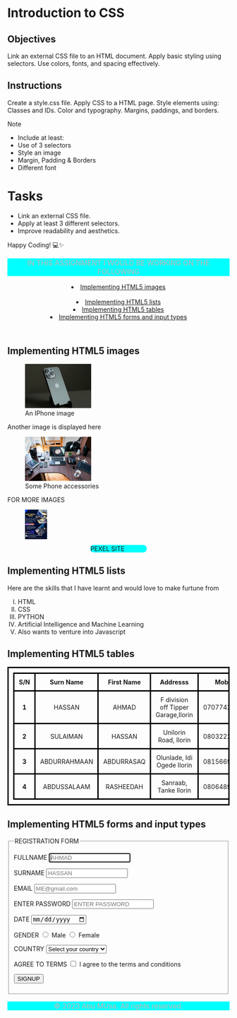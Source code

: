 # Introduction to CSS

## Objectives
Link an external CSS file to an HTML document.
Apply basic styling using selectors.
Use colors, fonts, and spacing effectively.

## Instructions

Create a style.css file.
Apply CSS to a HTML page.
Style elements using:
Classes and IDs.
Color and typography.
Margins, paddings, and borders.

>[!NOTE]
>  - Include at least:
>  - Use of 3 selectors
>  - Style an image
>  - Margin, Padding & Borders
>  - Different font

# Tasks
 - Link an external CSS file.
 - Apply at least 3 different selectors.
 - Improve readability and aesthetics.

Happy Coding! 💻✨

<!DOCTYPE html>
<html lang="en">
<head>
    <meta charset="UTF-8">
    <meta name="viewport" content="width=device-width, initial-scale=1, maximum-scale=1, user-scalable=no">
    <link rel="stylesheet" href="style.css">
    <meta name="description" content="A comprehensive HTML5 project demonstrating the use of images, lists, tables, forms, and multimedia elements.">
    <meta name="keywords" content="HTML5, images, lists, tables, forms, multimedia, web development">
    <meta name="author" content="Abu Musa">
    <meta name="robots" content="index, follow">

 <title>signup</title>
 
<style>
table ,tr, th, td { 
   border: 3px solid black ; 
   border-collapse: collapse;  
   text-align: center ;
   padding: 10px ;
        }
</style>

</head>
<body>
    <header>
    <p style="background-color: aqua; font-size: medium; color: rgb(211, 178, 178); text-align: center;">IN THIS ASSIGNMENT I WOULD BE WORKING ON THE FOLLOWING</p>
   <nav>
 

   <a href="#images"> <li> Implementing HTML5 images </li></a>  
     <a href="#lists"> <li> Implementing HTML5 lists</li></a> 
     <a href="#tables"> <li> Implementing HTML5 tables</li></a>
     <a href="#forms"> <li> Implementing HTML5 forms and input types </li></a>     

  </nav>
     </header>

<main>
    <section id="images">
   <h2> Implementing HTML5 images </h2>
<figure>
     <img src="pexel.jpg" alt="An IPhone image" width="150" height="100" >
     <figcaption>An IPhone image</figcaption>
</figure>
 <p> Another image is displayed here </p>
 <figure>
<img src="pexel2.jpg" alt="Phone accessories" width="150" height="100">
   <figcaption>Some Phone accessories</figcaption>
</figure>
<p>FOR MORE IMAGES </p>
<figure>
 <a href="https://www.pexels.com/"><img src="me.jpg" alt="PEXEL SITE " width="50"></a>
 <figcaption style="background-color: aqua; width: 30%; border-radius: 8px;
 margin: 10px auto;
 display: block; ">PEXEL SITE </figcaption>
</figure>
   </section>

   <section id="lists">
   <h2> Implementing HTML5 lists</h2>
   <p>Here are the skills that I have learnt and would love to make furtune from</p>
   <ol style="list-style-type: upper-roman;">
<li>HTML</li>
<li>CSS</li>
<li>PYTHON</li>
<li>Artificial Intelligence and Machine Learning</li>
<li>Also wants to venture into Javascript</li>
   </ol>
  </section>
  <section id="tables">
    <h2>Implementing HTML5 tables</h2>
<table  >
   <thead>
        <tr>
            <th> S/N</th>
            <th> Surn Name</th>
            <th> First Name</th>
            <th> Addresss</th>
            <th> Mobile  </th>
            <th> Emails</th>
        </tr>
    </thead>
    <tbody>
<tr>
    <th>1</th>
    <td>HASSAN</td>
    <td>AHMAD</td>
    <td> F division off Tipper Garage,Ilorin</td>
    <td>07077427778</td>
    <td>ahmad567@email.com</td>
</tr>

<tr>
    <th>2</th>
    <td>SULAIMAN</td>
    <td>HASSAN</td>
    <td>Unilorin Road, Ilorin</td>
    <td>08032223345</td>
    <td>imam234@yahoomail.com</td>
</tr>

<tr>
    <th>3</th>
    <td>ABDURRAHMAAN</td>
    <td>ABDURRASAQ</td>
    <td>Olunlade, Idi Ogede Ilorin</td>
    <td>08156694383</td>
    <td>rasaqi786@email.com</td>
</tr>
<tr>
    <th>4</th>
    <td>ABDUSSALAAM</td>
    <td>RASHEEDAH</td>
    <td>Sanraab, Tanke Ilorin</td>
    <td>08064891498</td>
    <td> abdulsalam@gmail.com</td>
</tr>
    </tbody>
     </table>

   </section>


   <section id="forms">
   <h2>Implementing HTML5 forms and input types</h2>
        <form action="" method="post"> 
            <fieldset>
                <legend>REGISTRATION FORM</legend>
                <p>
                    <label for="fname">FULLNAME</label>
                    <input type="text" id="fname" name="fullname" placeholder="AHMAD" autocomplete="on" required autofocus>
                </p>
                <p>        
                    <label for="sname">SURNAME</label>
                    <input type="text" id="sname" name="surname" placeholder="HASSAN" autocomplete="on" required>
                </p>
                <p>       
                    <label for="email">EMAIL</label>
                    <input type="email" id="email" name="email" placeholder="ME@gmail.com" autocomplete="on" required>
                </p>  
                <p>       
                    <label for="password">ENTER PASSWORD</label>
                    <input type="password" id="password" name="password" placeholder="ENTER PASSWORD" minlength="8" required>
                </p>  
                <p>         
                    <label for="date">DATE</label>
                    <input type="date" id="date" name="date" required>
                </p>  
                <p>
                    <label for="gender">GENDER</label>
                    <input type="radio" id="male" name="gender" value="male" required> Male
                    <input type="radio" id="female" name="gender" value="female" required> Female
                </p>
                <p>
                    <label for="country">COUNTRY</label>
                    <select id="country" name="country" required>
                        <option value="">Select your country</option>
                        <option value="nigeria">Nigeria</option>
                        <option value="uksa">Saudi Arabia</option>
                        <option value="albania">Albania</option>
                        <option value="pak">Pakistan</option>
                    </select>
                </p>
                <p>
                    <label for="terms">AGREE TO TERMS</label>
                    <input type="checkbox" id="terms" name="terms" required> I agree to the terms and conditions
                </p>
                <p>
                    <input type="submit" value="SIGNUP" name="submit" id="submit">
                </p> 
            </fieldset>      
   </form>
   </section>
</main>
<footer>
 
</footer>    
</body>

<footer style="background-color: aqua; font-size: medium; color: rgb(211, 178, 178); text-align: center;">
    <p>&copy; 2023 Abu MUsa. All rights reserved.</p>
</footer>

</html>


